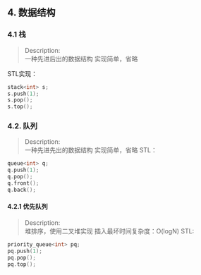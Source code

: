 ## 4. 数据结构
### 4.1 栈
> Description:\
> 一种先进后出的数据结构
> 实现简单，省略

STL实现：
```cpp
stack<int> s;
s.push(1);
s.pop();
s.top();
```

### 4.2. 队列
> Description:\
> 一种先进先出的数据结构
> 实现简单，省略
> STL：
```cpp
queue<int> q;
q.push(1);
q.pop();
q.front();
q.back();
```
#### 4.2.1 优先队列
> Description:\
> 堆排序，使用二叉堆实现
> 插入最坏时间复杂度：O(logN)
> STL:
```cpp
priority_queue<int> pq;
pq.push(1);
pq.pop();
pq.top();
```

